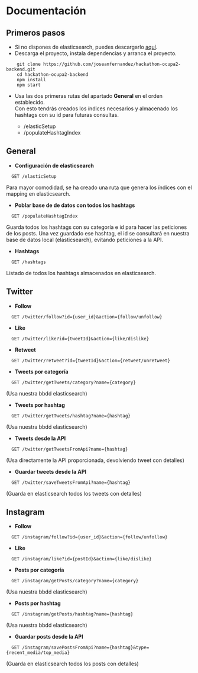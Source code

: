 # Documentación

## Primeros pasos

* Si no dispones de elasticsearch, puedes descargarlo [aquí](https://www.elastic.co/es/start).
* Descarga el proyecto, instala dependencias y arranca el proyecto.
```console
    git clone https://github.com/joseanfernandez/hackathon-ocupa2-backend.git
    cd hackathon-ocupa2-backend
    npm install
    npm start
```

* Usa las dos primeras rutas del apartado **General** en el orden establecido.   
Con esto tendrás creados los índices necesarios y almacenado los hashtags con su id para futuras consultas.

    - /elasticSetup
    - /populateHashtagIndex


## General
* **Configuración de elasticsearch**
```console
  GET /elasticSetup
```

Para mayor comodidad, se ha creado una ruta que genera los índices con el mapping en elasticsearch.
* **Poblar base de de datos con todos los hashtags**
```console
  GET /populateHashtagIndex
```

Guarda todos los hashtags con su categoría e id para hacer las peticiones de los posts.
Una vez guardado ese hashtag, el id se consultará en nuestra base de datos local (elasticsearch), 
evitando peticiones a la API.

* **Hashtags**
```console
  GET /hashtags
```

Listado de todos los hashtags almacenados en elasticsearch.
## Twitter
* **Follow** 
```console
  GET /twitter/follow?id={user_id}&action={follow/unfollow}
```
* **Like**
```console
  GET /twitter/like?id={tweetId}&action={like/dislike}
```
* **Retweet**
```console
  GET /twitter/retweet?id={tweetId}&action={retweet/unretweet}
```
* **Tweets por categoría**
```console
  GET /twitter/getTweets/category?name={category}  
```

  (Usa nuestra bbdd elasticsearch)
* **Tweets por hashtag**
```console
  GET /twitter/getTweets/hashtag?name={hashtag}  
```

  (Usa nuestra bbdd elasticsearch)
* **Tweets desde la API**
```console
  GET /twitter/getTweetsFromApi?name={hashtag}  
```

  (Usa directamente la API proporcionada, devolviendo tweet con detalles)
* **Guardar tweets desde la API**
```console
  GET /twitter/saveTweetsFromApi?name={hashtag}  
```

  (Guarda en elasticsearch todos los tweets con detalles)
## Instagram
* **Follow** 
```console
  GET /instagram/follow?id={user_id}&action={follow/unfollow}
```
* **Like**
```console
  GET /instagram/like?id={postId}&action={like/dislike}
```
* **Posts por categoría**
```console
  GET /instagram/getPosts/category?name={category}  
```

  (Usa nuestra bbdd elasticsearch)
* **Posts por hashtag**
```console
  GET /instagram/getPosts/hashtag?name={hashtag}  
```

  (Usa nuestra bbdd elasticsearch)
* **Guardar posts desde la API**
```console
  GET /instagram/savePostsFromApi?name={hashtag}&type={recent_media/top_media}
```

  (Guarda en elasticsearch todos los posts con detalles)
